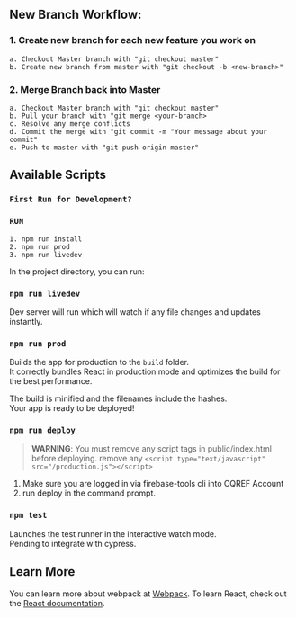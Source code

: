 ## New Branch Workflow:

### 1. Create new branch for each new feature you work on
    a. Checkout Master branch with "git checkout master"
    b. Create new branch from master with "git checkout -b <new-branch>"
  
### 2. Merge Branch back into Master
    a. Checkout Master branch with "git checkout master"
    b. Pull your branch with "git merge <your-branch>
    c. Resolve any merge conflicts
    d. Commit the merge with "git commit -m "Your message about your commit"
    e. Push to master with "git push origin master"

## Available Scripts

### `First Run for Development?`
### `RUN`
    1. npm run install
    2. npm run prod
    3. npm run livedev

In the project directory, you can run:

### `npm run livedev`

Dev server will run which will watch if any file changes and updates instantly.

### `npm run prod`

Builds the app for production to the `build` folder.<br>
It correctly bundles React in production mode and optimizes the build for the best performance.

The build is minified and the filenames include the hashes.<br>
Your app is ready to be deployed!

### `npm run deploy`
> **WARNING**: You must remove any script tags in public/index.html before deploying. remove any `<script type="text/javascript" src="/production.js"></script>`
1. Make sure you are logged in via firebase-tools cli into CQREF Account
2. run deploy in the command prompt.

### `npm test`
Launches the test runner in the interactive watch mode.<br>
Pending to integrate with cypress.

## Learn More

You can learn more about webpack at [Webpack](https://webpack.js.org/).
To learn React, check out the [React documentation](https://reactjs.org/).
